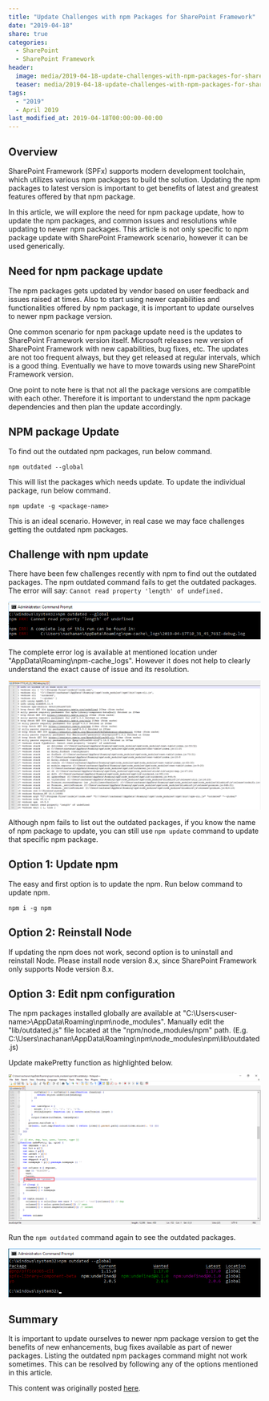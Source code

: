 ```yaml
---
title: "Update Challenges with npm Packages for SharePoint Framework"
date: "2019-04-18"
share: true
categories:
  - SharePoint
  - SharePoint Framework
header:
  image: media/2019-04-18-update-challenges-with-npm-packages-for-sharepoint-framework/01.png
  teaser: media/2019-04-18-update-challenges-with-npm-packages-for-sharepoint-framework/01.png
tags:
  - "2019"
  - April 2019
last_modified_at: 2019-04-18T00:00:00-00:00
---
```


## Overview

SharePoint Framework (SPFx) supports modern development toolchain, which utilizes various npm packages to build the solution. Updating the npm packages to latest version is important to get benefits of latest and greatest features offered by that npm package.

In this article, we will explore the need for npm package update, how to update the npm packages, and common issues and resolutions while updating to newer npm packages. This article is not only specific to npm package update with SharePoint Framework scenario, however it can be used generically.


## Need for npm package update

The npm packages gets updated by vendor based on user feedback and issues raised at times. Also to start using newer capabilities and functionalities offered by npm package, it is important to update ourselves to newer npm package version.

One common scenario for npm package update need is the updates to SharePoint Framework version itself. Microsoft releases new version of SharePoint Framework with new capabilities, bug fixes, etc. The updates are not too frequent always, but they get released at regular intervals, which is a good thing. Eventually we have to move towards using new SharePoint Framework version.

One point to note here is that not all the package versions are compatible with each other. Therefore it is important to understand the npm package dependencies and then plan the update accordingly.


## NPM package Update

To find out the outdated npm packages, run below command.

```
npm outdated --global
```

This will list the packages which needs update. To update the individual package, run below command.

```
npm update -g <package-name>
```

This is an ideal scenario. However, in real case we may face challenges getting the outdated npm packages.


## Challenge with npm update

There have been few challenges recently with npm to find out the outdated packages. The npm outdated command fails to get the outdated packages. The error will say: ```Cannot read property 'length' of undefined.```

![](/media/2019-04-18-update-challenges-with-npm-packages-for-sharepoint-framework/01.png)

The complete error log is available at mentioned location under "AppData\Roaming\npm-cache_logs". However it does not help to clearly understand the exact cause of issue and its resolution.

![](/media/2019-04-18-update-challenges-with-npm-packages-for-sharepoint-framework/02.png)

Although npm fails to list out the outdated packages, if you know the name of npm package to update, you can still use ```npm update``` command to update that specific npm package.


## Option 1: Update npm

The easy and first option is to update the npm. Run below command to update npm.

```
npm i -g npm
```


## Option 2: Reinstall Node

If updating the npm does not work, second option is to uninstall and reinstall Node. Please install node version 8.x, since SharePoint Framework only supports Node version 8.x.


## Option 3: Edit npm configuration

The npm packages installed globally are available at "C:\Users\<user-name>\AppData\Roaming\npm\node_modules\". Manually edit the "lib/outdated.js" file located at the "npm/node_modules/npm" path. (E.g. C:\Users\nachanan\AppData\Roaming\npm\node_modules\npm\lib\outdated.js)

Update makePretty function as highlighted below.

![](/media/2019-04-18-update-challenges-with-npm-packages-for-sharepoint-framework/03.png)

Run the ```npm outdated``` command again to see the outdated packages.

![](/media/2019-04-18-update-challenges-with-npm-packages-for-sharepoint-framework/04.png)


## Summary

It is important to update ourselves to newer npm package version to get the benefits of new enhancements, bug fixes available as part of newer packages. Listing the outdated npm packages command might not work sometimes. This can be resolved by following any of the options mentioned in this article.

This content was originally posted [here](https://www.c-sharpcorner.com/article/update-challenges-with-npm-packages-for-sharepoint-framework/).
